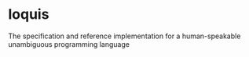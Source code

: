 # loquis
The specification and reference implementation for a human-speakable unambiguous programming language
